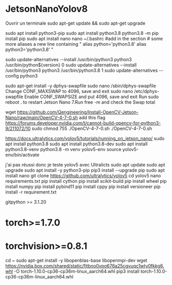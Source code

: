 # JetsonNanoYolov8

Ouvrir un terminale
sudo apt-get update && sudo apt-get upgrade

sudo apt install python3-pip
sudo apt install python3.8
python3.8 -m pip install pip
sudo apt install nano
nano ~/.bashrc
#add in the section # some more aliases a new line containing
"
alias python='python3.8'
alias python3='python3.8'
"

sudo update-alternatives --install /usr/bin/python3 python3 /usr/bin/python${version} 0
sudo update-alternatives --install /usr/bin/python3 python3 /usr/bin/python3.8 1
sudo update-alternatives --config python3

sudo apt-get install -y dphys-swapfile
sudo nano /sbin/dphys-swapfile
Change CONF_MAXSWAP to 4096, save and exit
sudo nano /etc/dphys-swapfile
Enable CONF_SWAPSIZE and put 4096, save and exit
Run sudo reboot . to restart Jetson Nano 7.Run free -m and check the Swap total

wget https://github.com/Qengineering/Install-OpenCV-Jetson-Nano/raw/main/OpenCV-4-7-0.sh 
add this flag https://forums.developer.nvidia.com/t/cannot-build-opencv-for-python3-9/211072/10
sudo chmod 755 ./OpenCV-4-7-0.sh 
./OpenCV-4-7-0.sh



https://docs.ultralytics.com/yolov5/tutorials/running_on_jetson_nano/
sudo apt install python3.8
sudo apt install python3.8-dev
sudo apt install python3.8-venv
python3.8 -m venv yolov5-env
source yolov5-env/bin/activate

j'ai pas réussi donc je teste yolov5 avec Ultralicts
sudo apt update
sudo apt upgrade
sudo apt install -y python3-pip
pip3 install --upgrade pip
sudo apt install nano
git clone https://github.com/ultralytics/yolov5
cd yolov5
nano requirements.txt
pip install cython
pip install scikit-build
pip install wheel
pip install numpy
pip install pybind11
pip install cppy
pip install versioneer
pip install -r requirement.txt

gitpython >= 3.1.20
# torch>=1.7.0
# torchvision>=0.8.1

cd ~
sudo apt-get install -y libopenblas-base libopenmpi-dev
wget https://nvidia.box.com/shared/static/fjtbno0vpo676a25cgvuqc1wty0fkkg6.whl -O torch-1.10.0-cp36-cp36m-linux_aarch64.whl
pip3 install torch-1.10.0-cp36-cp36m-linux_aarch64.whl
